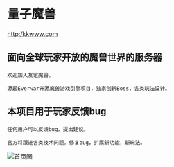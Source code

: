 量子魔兽
==========================================

[http:/kkwww.com](http:/kkwww.com)


## 面向全球玩家开放的魔兽世界的服务器
```
欢迎加入友谊魔兽。

源起Everwar开源魔兽游戏引擎项目，独家创新Boss，各类玩法设计。
```

## 本项目用于玩家反馈bug
```
任何用户可以反馈bug，提出建议。

官方将跟进各类技术问题。修复bug，扩展新功能，新玩法。
```


![首页图](https://github.com/geektcp/KKwww/blob/main/screen/pretty/gray.png)
